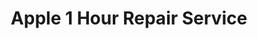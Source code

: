 ---
title: "Apple 1 Hour Repair Service"
url: /clacton-on-sea/apple-1-hour-repair-service/
shop: shop
---